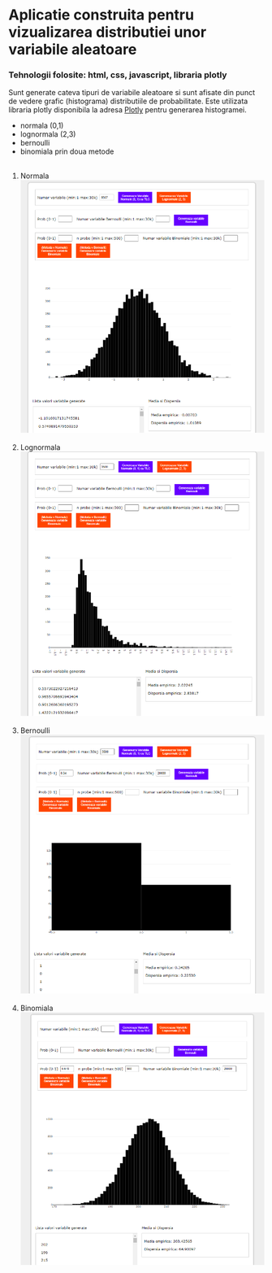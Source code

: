 # Aplicatie construita pentru vizualizarea distributiei unor variabile aleatoare
### Tehnologii folosite: html, css, javascript, libraria plotly
Sunt generate cateva tipuri de variabile aleatoare si sunt afisate din punct 
de vedere grafic (histograma) distributiile de probabilitate. Este utilizata 
libraria plotly disponibila la adresa [Plotly](https://plotly.com/javascript/)
pentru generarea histogramei.<br/>
- normala (0,1)
- lognormala (2,3)
- bernoulli
- binomiala prin doua metode
<br/><br/>
1. Normala<br/>
![variabila aleatoare normala](https://github.com/StroeAndrei/JAVASCRIPT/blob/main/Projects/VizualizareVariabileAleatoare/screenshots/norm.PNG)<br/><br/>
2. Lognormala<br/>
![variabila aleatoare lognormala](https://github.com/StroeAndrei/JAVASCRIPT/blob/main/Projects/VizualizareVariabileAleatoare/screenshots/lognorm.PNG)<br/><br/>
3. Bernoulli<br/>
![variabila aleatoare bernoulli](https://github.com/StroeAndrei/JAVASCRIPT/blob/main/Projects/VizualizareVariabileAleatoare/screenshots/bern.PNG)<br/><br/>
4. Binomiala<br/>
![variabila aleatoare binomiala](https://github.com/StroeAndrei/JAVASCRIPT/blob/main/Projects/VizualizareVariabileAleatoare/screenshots/binom.PNG)<br/><br/>


